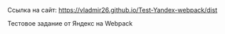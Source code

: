 Ссылка на сайт: https://vladmir26.github.io/Test-Yandex-webpack/dist

Тестовое задание от Яндекс на Webpack
